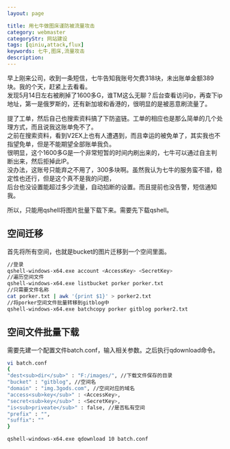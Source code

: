 ```yaml
---
layout: page

title: 用七牛做图床谨防被流量攻击
category: webmaster
categoryStr: 网站建设
tags: [qiniu,attack,flux]
keywords: 七牛,图床,流量攻击
description: 
---
```



早上刚来公司，收到一条短信，七牛告知我账号欠费318块，未出账单金额389块。我的个天，赶紧上去看看。  
发现5月14日左右被刷掉了1600多G，谁TM这么无聊？后台查看访问ip，再查下ip地址，第一是俄罗斯的，还有新加坡和香港的，很明显的是被恶意刷流量了。  

提了工单，然后自己也搜索资料搞了下防盗链。工单的相应也是那么简单的几个处理方式，而且说我这账单免不了。  
之前在搜索资料，看到V2EX上也有人遭遇到，而且幸运的被免单了，其实我也不指望免单，但是不能期望全部账单我负。   
很明显，这个1600多G是一个非常短暂的时间内刷出来的，七牛可以通过自主判断出来，然后拒掉此IP。  
没办法，这账号只能弃之不用了，300多块啊。虽然我认为七牛的服务蛮不错，稳定性也还行，但是这个真不是我的问题，  
后台也没设置能超过多少流量，自动掐断的设置。而且提前也没告警，短信通知我。 

所以，只能用qshell将图片批量下载下来。需要先下载qshell。  

## 空间迁移<a id="sec-1-1" name="sec-1-1"></a>

首先将所有空间，也就是bucket的图片迁移到一个空间里面。  

```bash
//登录
qshell-windows-x64.exe account <AccessKey> <SecretKey>  
//遍历空间文件
qshell-windows-x64.exe listbucket porker porker.txt
//只需要文件名称
cat porker.txt | awk '{print $1}' > porker2.txt
//将porker空间文件批量转移到gitblog中
qshell-windows-x64.exe batchcopy porker gitblog porker2.txt
```

## 空间文件批量下载<a id="sec-1-2" name="sec-1-2"></a>

需要先建一个配置文件batch.conf，输入相关参数。之后执行qdownload命令。
```bash
vi batch.conf
{
"dest<sub>dir</sub>" : "F:/images/", //下载文件保存的目录
"bucket" : "gitblog", //空间名
"domain" : "img.3gods.com", //空间对应的域名
"access<sub>key</sub>" : <AccessKey>,
"secret<sub>key</sub>" : <SecretKey>,
"is<sub>priveate</sub>" : false, //是否私有空间
"prefix" : "",
"suffix": ""
}

qshell-windows-x64.exe qdownload 10 batch.conf
```